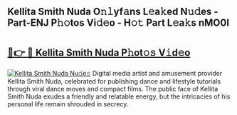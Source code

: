 ## Kellita Smith Nuda O𝚗𝚕yf𝚊ns L𝚎a𝚔ed N𝚞𝚍es - Part-ENJ P𝚑𝚘tos Vi𝚍𝚎o - H𝚘𝚝 Part L𝚎a𝚔s nMO0I

# <h2><a href="http://kf7d5g.oniu.top/?m=Kellita+Smith+Nuda">🔗👉 🔴 Kellita Smith Nuda P𝚑ot𝚘𝚜 V𝚒d𝚎o</a></h2>

[![Kellita Smith Nuda Nu𝚍e𝚜](https://i.imgur.com/0qMVB7G.gif)](http://kf7d5g.oniu.top/?m=Kellita+Smith+Nuda)
Digital media artist and amusement provider Kellita Smith Nuda, celebrated for publishing dance and lifestyle tutorials through viral dance moves and compact films. The public face of Kellita Smith Nuda exudes a friendly and relatable energy, but the intricacies of his personal life remain shrouded in secrecy.  
